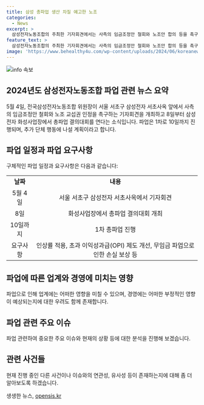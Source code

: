 ```yaml
---
title: 삼성 총파업 생산 차질 예고한 노조
categories:
  - News
excerpt: >
  삼성전자노동조합의 주최한 기자회견에서는 사측의 임금조정안 철회와 노조안 합의 등을 촉구하고 있으며, 삼성전자노동조합의 총파업 결의 대회가 선포되었다. 이에 따라 삼성전자의 생산 차질 우려와 함께 3만 명 가량의 조합원이 파업에 참여할 예정이다. 2024년 기본인상률 및 OPI 제도 등에 대한 요구 사항과 함께, 국민의힘 선거관리위원회의 발언, 현대차의 한국공원 새단장 소식, 중국의 미국내 스파이 활동, 경북 경찰청과 공수처의 갈등, 서울 역주행 운전자에 대한 조사 진행 상황 등도 주목받고 있다.
feature_text: >
  삼성전자노동조합의 주최한 기자회견에서는 사측의 임금조정안 철회와 노조안 합의 등을 촉구하고 있으며, 삼성전자노동조합의 총파업 결의 대회가 선포되었다. 이에 따라 삼성전자의 생산 차질 우려와 함께 3만 명 가량의 조합원이 파업에 참여할 예정이다. 2024년 기본인상률 및 OPI 제도 등에 대한 요구 사항과 함께, 국민의힘 선거관리위원회의 발언, 현대차의 한국공원 새단장 소식, 중국의 미국내 스파이 활동, 경북 경찰청과 공수처의 갈등, 서울 역주행 운전자에 대한 조사 진행 상황 등도 주목받고 있다.
image: 'https://www.behealthy4u.com/wp-content/uploads/2024/06/koreanews.jpg'
---
```


<p><img src="https://www.behealthy4u.com/wp-content/uploads/2024/06/koreanews.jpg" alt="info 속보" /></p>

<h2 data-ke-size="size26">2024년도 삼성전자노동조합 파업 관련 뉴스 요약</h2>

<p data-ke-size="size16">5월 4일, 전국삼성전자노동조합 위원장이 서울 서초구 삼성전자 서초사옥 앞에서 사측의 임금조정안 철회와 노조 교섭권 인정을 촉구하는 기자회견을 개최하고 8일부터 삼성전자 화성사업장에서 총파업 결의대회를 연다는 소식입니다. 파업은 1차로 10일까지 진행되며, 추가 단체 행동에 나설 계획이라고 합니다.</p>

<h2 data-ke-size="size22">파업 일정과 파업 요구사항</h2>

<p data-ke-size="size16">구체적인 파업 일정과 요구사항은 다음과 같습니다:</p>

<table>
    <tr>
        <td style="text-align: center; height: 17px;"><b>날짜</b></td>
        <td style="text-align: center; height: 17px;"><b>내용</b></td>
    </tr>
    <tr>
        <td style="text-align: center; height: 17px;">5월 4일</td>
        <td style="text-align: center; height: 17px;">서울 서초구 삼성전자 서초사옥에서 기자회견</td>
    </tr>
    <tr>
        <td style="text-align: center; height: 17px;">8일</td>
        <td style="text-align: center; height: 17px;">화성사업장에서 총파업 결의대회 개최</td>
    </tr>
    <tr>
        <td style="text-align: center; height: 17px;">10일까지</td>
        <td style="text-align: center; height: 17px;">1차 총파업 진행</td>
    </tr>
    <tr>
        <td style="text-align: center; height: 17px;">요구사항</td>
        <td style="text-align: center; height: 17px;">인상률 적용, 초과 이익성과급(OPI) 제도 개선, 무임금 파업으로 인한 손실 보상 등</td>
    </tr>
</table>

<h2 data-ke-size="size22">파업에 따른 업계와 경영에 미치는 영향</h2>

<p data-ke-size="size16">파업으로 인해 업계에는 어떠한 영향을 미칠 수 있으며, 경영에는 어떠한 부정적인 영향이 예상되는지에 대한 우려도 함께 존재합니다.</p>

<h2 data-ke-size="size22">파업 관련 주요 이슈</h2>

<p data-ke-size="size16">파업 관련하여 중요한 주요 이슈와 현재의 상황 등에 대한 분석을 진행해 보겠습니다.</p>

<h2 data-ke-size="size22">관련 사건들</h2>

<p data-ke-size="size16">현재 진행 중인 다른 사건이나 이슈와의 연관성, 유사성 등이 존재하는지에 대해 좀 더 알아보도록 하겠습니다.</p>
생생한 뉴스, <a href="https://opensis.kr" rel="dofollow">opensis.kr</a>


